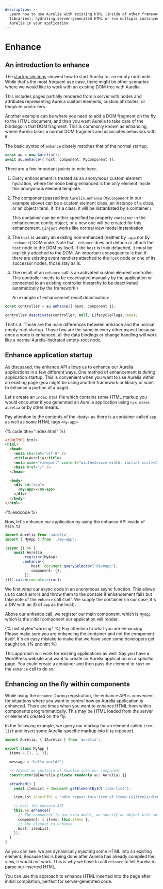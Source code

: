 ```yaml
---
description: >-
  Learn how to use Aurelia with existing HTML (inside of other frameworks and
  libraries), hydrating server-generated HTML or run multiple instances of
  Aurelia in your application.
---
```


# Enhance

## An introduction to enhance

The [startup sections](app-configuration-and-startup.md) showed how to start Aurelia for an empty root node. While that's the most frequent use case, there might be other scenarios where we would like to work with an existing DOM tree with Aurelia.

This includes pages partially rendered from a server with nodes and attributes representing Aurelia custom elements, custom attributes, or template controllers.&#x20;

Another example can be where you need to add a DOM fragment on the fly to the HTML document, and then you want Aurelia to take care of the bindings in that DOM fragment. This is commonly known as enhancing, where Aurelia takes a normal DOM fragment and associates behaviors with it.

The basic syntax of `enhance` closely matches that of the normal startup.

```typescript
const au = new Aurelia();
await au.enhance({ host, component: MyComponent });
```

There are a few important points to note here.

1. Every enhancement is treated as an anonymous custom element hydration, where the node being enhanced is the only element inside this anonymous element template.
2.  The component passed into `Aurelia.enhance` (`MyComponent` in our example above) can be a custom element class, an instance of a class, or an object literal. If it's a class, it will be instantiated by a container.\


    This container can be either specified by property `container` in the enhancement config object, or a new one will be created for this enhancement. `@inject` works like normal view model instantiation.
3. The `host` is usually an existing non-enhanced (neither by `.app` nor by `.enhance`) DOM node. Note that `.enhance` does not detach or attach the `host` node to the DOM by itself. If the `host` is truly detached, it must be explicitly attached to the DOM. An important consequence is that if there are existing event handlers attached to the `host` node or one of its successor nodes, those stay as is.
4.  The result of an `enhance` call is an activated custom element controller. This controller needs to be deactivated manually by the application or connected to an existing controller hierarchy to be deactivated automatically by the framework.\


    An example of enhancement result deactivation:

```typescript
const controller = au.enhance({ host, component });

controller.deactivate(controller, null, LifecycleFlags.none);
```

That's it. Those are the main differences between enhance and the normal empty-root startup. Those two are the same in every other aspect because once a node is enhanced, all the data bindings or change handling will work like a normal Aurelia-hydrated empty-root node.

## Enhance application startup

As discussed, the enhance API allows us to enhance our Aurelia applications in a few different ways. One method of enhancement is during application startup. This is convenient when you want to use Aurelia within an existing page (you might be using another framework or library or want to enhance a portion of a page).

Let's create an `index.html` file which contains some HTML markup you would encounter if you generated an Aurelia application using `npx makes aurelia` or by other means.

Pay attention to the contents of the `<body>` as there is a container called `app` as well as some HTML tags `<my-app>`

{% code title="index.html" %}
```html
<!DOCTYPE html>
<html>
  <head>
    <meta charset="utf-8" />
    <title>Aurelia</title>
    <meta name="viewport" content="width=device-width, initial-scale=1" />
    <base href="/" />
  </head>

  <body>
    <div id="app">
      <my-app></my-app>
    </div>
  </body>
</html>
```
{% endcode %}

Now, let's enhance our application by using the enhance API inside of `main.ts`

```typescript
import Aurelia from 'aurelia';
import { MyApp } from './my-app';

(async () => {
    await Aurelia
        .register(MyApp)
        .enhance({
            host: document.querySelector('div#app'),
            component: {},
         });
})().catch(console.error);
```

We first wrap our async code in an anonymous async function. This allows us to catch errors and throw them to the console if enhancement fails but take note of the `enhance` call itself. We supply the container (in our case, it's a DIV with an ID of `app` as the host).&#x20;

Above our enhance call, we register our main component, which is `MyApp` which is the initial component our application will render.

{% hint style="warning" %}
Pay attention to what you are enhancing. Please make sure you are enhancing the container and not the component itself. It's an easy mistake to make that we have seen some developers get caught on.
{% endhint %}

This approach will work for existing applications as well. Say you have a WordPress website and want to create an Aurelia application on a specific page. You could create a container and then pass the element to `host` on the `enhance` call to do so.

## Enhancing on the fly within components

While using the `enhance` During registration, the enhance API is convenient for situations where you want to control how an Aurelia application is enhanced. There are times when you want to enhance HTML from within components programmatically. This may be HTML loaded from the server or elements created on the fly.

In the following example, we query our markup for an element called `item-list` and insert some Aurelia-specific markup into it (a repeater).

```typescript
import Aurelia, { IAurelia } from 'aurelia';

export class MyApp {
  items = [1, 2, 3];

  message = 'hello world!';

  // Inject an instance of Aurelia into our component
  constructor(@IAurelia private readonly au: Aurelia) {}

  attached() {
    const itemList = document.getElementById('item-list');

    itemList.innerHTML = "<div repeat.for='item of items'>${item}</div>";

    // Call the enhance API
    this.au.enhance({
      // The component is our view model, we specify an object with an array of items
      component: { items: this.items },
      // The element to enhance
      host: itemList,
    });
  }
}
```

As you can see, we are dynamically injecting some HTML into an existing element. Because this is being done after Aurelia has already compiled the view, it would not work. This is why we have to call `enhance` to tell Aurelia to parse our inserted HTML.

You can use this approach to enhance HTML inserted into the page after initial compilation, perfect for server-generated code.
